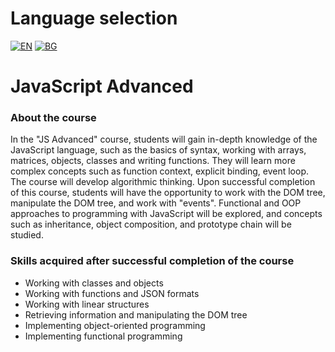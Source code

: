 # Language selection

[![EN](https://img.shields.io/badge/LANG-EN-blue.svg)](https://github.com/Ivan-Plamenov/MyCourses/blob/main/SoftUni/JS_Web_Developer/03_JS_Advanced/README.md)
[![BG](https://img.shields.io/badge/LANG-BG-red.svg)](https://github.com/Ivan-Plamenov/MyCourses/blob/main/SoftUni/JS_Web_Developer/03_JS_Advanced/README.bg.md)

# JavaScript Advanced

### About the course

In the "JS Advanced" course, students will gain in-depth knowledge of the JavaScript language, such as the basics of syntax, working with arrays, matrices, objects, classes and writing functions. They will learn more complex concepts such as function context, explicit binding, event loop. The course will develop algorithmic thinking. Upon successful completion of this course, students will have the opportunity to work with the DOM tree, manipulate the DOM tree, and work with "events". Functional and OOP approaches to programming with JavaScript will be explored, and concepts such as inheritance, object composition, and prototype chain will be studied.

### Skills acquired after successful completion of the course

- Working with classes and objects
- Working with functions and JSON formats
- Working with linear structures
- Retrieving information and manipulating the DOM tree
- Implementing object-oriented programming
- Implementing functional programming

